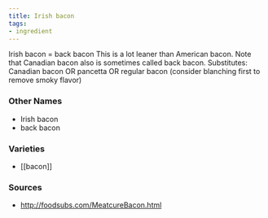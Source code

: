 ```yaml
---
title: Irish bacon
tags:
- ingredient
---
```

Irish bacon = back bacon This is a lot leaner than American bacon. Note that Canadian bacon also is sometimes called back bacon. Substitutes: Canadian bacon OR pancetta OR regular bacon (consider blanching first to remove smoky flavor)

### Other Names

* Irish bacon
* back bacon

### Varieties

* [[bacon]]

### Sources
* http://foodsubs.com/MeatcureBacon.html
